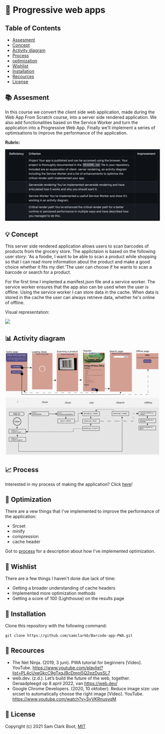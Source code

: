 # :iphone: Progressive web apps 

## Table of Contents 
* [Assesment](https://github.com/samclarkb/Barcode-app-PWA#books-assessment)
* [Concept](https://github.com/samclarkb/Barcode-app-PWA#bulb-concept)
* [Activity diagram](https://github.com/samclarkb/Barcode-app-PWA#chart_with_upwards_trend-Activity_diagram)
* [Process](https://github.com/samclarkb/Barcode-app-PWA#chart_with_upwards_trend-process)
* [optimization](https://github.com/samclarkb/Barcode-app-PWA#paperclip_optimisation)
* [Wishlist](https://github.com/samclarkb/Barcode-app-PWA#memo-wishlist)
* [Installation](https://github.com/samclarkb/Barcode-app-PWA#wrench-installation)
* [Recources](https://github.com/samclarkb/Barcode-app-PWA#mag_right-recources)
* [License](https://github.com/samclarkb/Barcode-app-PWA#bookmark-license)

## :books: Assesment 
In this course we convert the client side web application, made during the Web App From Scratch course, into a server side rendered application. We also add functionalities based on the Service Worker and turn the application into a Progressive Web App. Finally we’ll implement a series of optimisations to improve the performance of the application.

**Rubric:** 

<img src="https://github.com/samclarkb/Barcode-app-PWA/blob/main/public/images/rubric.png" width="750">

## :bulb: Concept
This server side rendered application allows users to scan barcodes of products from the grocery store. The applictaion is based on the following user story: 'As a foodie, I want to be able to scan a product while shopping so that I can read more information about the product and make a good choice whether it fits my diet.'The user can choose if he wants to scan a barcode or search for a product. 

For the first time I implented a manifest.json file and a service worker. The service worker ensures that the app also can be used when the user is offline. Using the service worker I can store data in the cache. When data is stored in the cache the user can always retrieve data, whether he's online of offline.

Visual representation:

<img src="https://github.com/samclarkb/Barcode-app-PWA/blob/main/public/images/appFilm.gif" width="300">

## :bar_chart: Activity diagram
<img src="https://github.com/samclarkb/Barcode-app-PWA/blob/main/public/images/activityDiagram.png" width="1000">

## :chart_with_upwards_trend: Process

Interested in my process of making the application? Click [here](https://github.com/samclarkb/Barcode-app-PWA/wiki/Proces)!

## 📎 Optimization

There are a vew things that I've implemented to improve the performance of the application:
- Srcset
- minify
- compression
- cache header

Got to [process](https://github.com/samclarkb/Barcode-app-PWA/wiki/Proces) for a description about how I've implemented optimization.

## :memo: Wishlist
There are a few things I haven't done due lack of time:
* Getting a broader understanding of cache headers
* Implemented more optimization methods
* Getting a score of 100 (Lighthouse) on the results page
 
 
## :wrench: Installation

Clone this repository with the following command: 

``` git clone https://github.com/samclarkb/Barcode-app-PWA.git ```


## :mag_right: Recources 
- The Net Ninja. (2019, 3 juni). PWA tutorial for beginners [Video]. YouTube. https://www.youtube.com/playlist?list=PL4cUxeGkcC9gTxqJBcDmoi5Q2pzDusSL7
- web.dev. (z.d.). Let’s build the future of the web, together. Geraadpleegd op 8 april 2022, van https://web.dev/
- Google Chrome Developers. (2020, 10 oktober). Reduce image size: use srcset to automatically choose the right image [Video]. YouTube. https://www.youtube.com/watch?v=SyVKRnusyqM

## :bookmark: License 
Copyright (c) 2021 Sam Clark Boot, [MIT](https://github.com/samclarkb/Barcode-app-PWA/blob/main/LICENSE)
